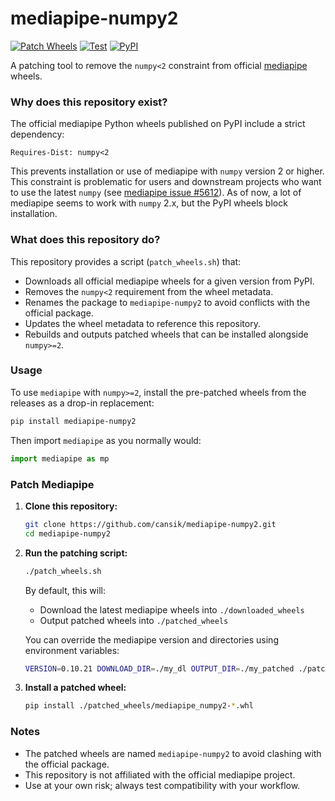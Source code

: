 # mediapipe-numpy2 
[![Patch Wheels](https://github.com/cansik/mediapipe-numpy2/actions/workflows/patch.yaml/badge.svg)](https://github.com/cansik/mediapipe-numpy2/actions/workflows/patch.yaml)
[![Test](https://github.com/cansik/mediapipe-numpy2/actions/workflows/test-mediapipe-numpy2.yaml/badge.svg)](https://github.com/cansik/mediapipe-numpy2/actions/workflows/test-mediapipe-numpy2.yaml)
[![PyPI](https://img.shields.io/pypi/v/mediapipe-numpy2)](https://pypi.org/project/mediapipe-numpy2/)

A patching tool to remove the `numpy<2` constraint from
official [mediapipe](https://github.com/google-ai-edge/mediapipe) wheels.

### Why does this repository exist?

The official mediapipe Python wheels published on PyPI include a strict dependency:

```
Requires-Dist: numpy<2
```

This prevents installation or use of mediapipe with `numpy` version 2 or higher.  This constraint is problematic for users and downstream projects who want to use the latest `numpy` (see [mediapipe issue #5612](https://github.com/google-ai-edge/mediapipe/issues/5612)). As of now, a lot of mediapipe seems to work with `numpy` 2.x, but the PyPI wheels block installation.

### What does this repository do?

This repository provides a script (`patch_wheels.sh`) that:

- Downloads all official mediapipe wheels for a given version from PyPI.
- Removes the `numpy<2` requirement from the wheel metadata.
- Renames the package to `mediapipe-numpy2` to avoid conflicts with the official package.
- Updates the wheel metadata to reference this repository.
- Rebuilds and outputs patched wheels that can be installed alongside `numpy>=2`.

### Usage

To use `mediapipe` with `numpy>=2`, install the pre-patched wheels from the releases as a drop-in replacement:

```bash
pip install mediapipe-numpy2
```

Then import `mediapipe` as you normally would:

```python
import mediapipe as mp
```

### Patch Mediapipe

1. **Clone this repository:**
   ```sh
   git clone https://github.com/cansik/mediapipe-numpy2.git
   cd mediapipe-numpy2
   ```

2. **Run the patching script:**
   ```sh
   ./patch_wheels.sh
   ```
   By default, this will:
    - Download the latest mediapipe wheels into `./downloaded_wheels`
    - Output patched wheels into `./patched_wheels`

   You can override the mediapipe version and directories using environment variables:
   ```sh
   VERSION=0.10.21 DOWNLOAD_DIR=./my_dl OUTPUT_DIR=./my_patched ./patch_wheels.sh
   ```

3. **Install a patched wheel:**
   ```sh
   pip install ./patched_wheels/mediapipe_numpy2-*.whl
   ```

### Notes

- The patched wheels are named `mediapipe-numpy2` to avoid clashing with the official package.
- This repository is not affiliated with the official mediapipe project.
- Use at your own risk; always test compatibility with your workflow.

